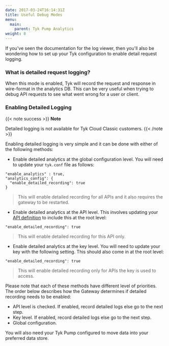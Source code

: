 ```yaml
---
date: 2017-03-24T16:14:31Z
title: Useful Debug Modes
menu:
  main:
    parent: Tyk Pump Analytics
weight: 8
---
```


If you've seen the documentation for the log viewer, then you'll also be wondering how to set up your Tyk configuration to enable detail request logging.

### What is detailed request logging?

When this mode is enabled, Tyk will record the request and response in wire-format in the analytics DB. This can be very useful when trying to debug API requests to see what went wrong for a user or client.

### Enabling Detailed Logging

{{< note success >}}
**Note**  

Detailed logging is not available for Tyk Cloud Classic customers.
{{< /note >}}


Enabling detailed logging is very simple and it can be done with either of the following methods:

- Enable detailed analytics at the global configuration level. You will need to update your `tyk.conf` file as follows:

```{.copyWrapper}
"enable_analytics" : true,
"analytics_config": {
  "enable_detailed_recording": true
}
```

> This will enable detailed recording for all APIs and it also requires the gateway to be restarted.

- Enable detailed analytics at the API level. This involves updating your [API definition](/docs/tyk-gateway-api/api-definition-objects) to include this at the root level:

```{.copyWrapper}
"enable_detailed_recording": true
```

> This will enable detailed recording for this API only.

- Enable detailed analytics at the key level. You will need to update your key
  with the following setting. This should also come in at the root level:


```{.copyWrapper}
"enable_detailed_recording": true
```

> This will enable detailed recording only for APIs the key is used to access.


Please note that each of these methods have different level of priorities. The
order below describes how the Gateway determines if detailed recording needs to
be enabled:

- API level is checked. If enabled, record detailed logs else go to the next
  step.
- Key level. If enabled, record detailed logs else go to the next
  step.
- Global configuration.

You will also need your Tyk Pump configured to move data into your preferred data store.
